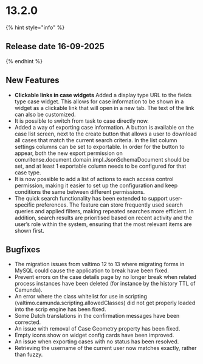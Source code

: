 # 13.2.0

{% hint style="info" %}
## Release date 16-09-2025
{% endhint %}

## New Features

* **Clickable links in case widgets**
Added a display type URL to the fields type case widget. This allows for case information to be shown in a widget as
a clickable link that will open in a new tab. The text of the link can also be customized.
* It is possible to switch from task to case directly now.
* Added a way of exporting case information. A button is available on the case list screen, next to the create button that allows a user to download all cases that match the current search criteria. In the list column settings columns can be set to exportable. In order for the button to appear, both the new export permission on com.ritense.document.domain.impl.JsonSchemaDocument should be set, and at least 1 exportable column needs to be configured for that case type.
* It is now possible to add a list of actions to each access control permission, making it easier to set up the configuration and keep conditions the same between different permissions.
* The quick search functionality has been extended to support user-specific preferences. The feature can store frequently used search queries and applied filters, making repeated searches more efficient. In addition, search results are prioritised based on recent activity and the user’s role within the system, ensuring that the most relevant items are shown first.

## Bugfixes

* The migration issues from valtimo 12 to 13 where migrating forms in MySQL could cause the application to break have been fixed.
* Prevent errors on the case details page by no longer break when related process instances have been deleted (for instance by the history TTL of Camunda).
* An error where the class whitelist for use in scripting (valtimo.camunda.scripting.allowedClasses) did not get properly loaded into the scrip engine has been fixed.
* Some Dutch translations in the confirmation messages have been corrected.
* An issue with removal of Case Geometry property has been fixed.
* Empty icons show on widget config cards have been improved.
* An issue when exporting cases with no status has been resolved.
* Retrieving the username of the current user now matches exactly, rather than fuzzy.
